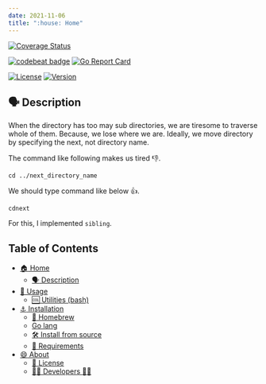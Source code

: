 ```yaml
---
date: 2021-11-06
title: ":house: Home"
---
```


[![Coverage Status](https://coveralls.io/repos/github/tamada/sibling/badge.svg?branch=main)](https://coveralls.io/github/tamada/sibling?branch=main)

[![codebeat badge](https://codebeat.co/badges/aef821a8-27ef-45ec-af37-9bf67a427837)](https://codebeat.co/projects/github-com-tamada-sibling-main)
[![Go Report Card](https://goreportcard.com/badge/github.com/tamada/sibling)](https://goreportcard.com/report/github.com/tamada/sibling)

[![License](https://img.shields.io/badge/License-WTFPL-green.svg)](https://github.com/tamada/sibling/blob/master/LICENSE)
[![Version](https://img.shields.io/badge/Version-1.0.0-green.svg)](https://github.com/tamada/sibling/releases/tag/v1.0.0)

## :speaking_head: Description

When the directory has too may sub directories, we are tiresome to traverse whole of them.
Because, we lose where we are.
Ideally, we move directory by specifying the next, not directory name.

The command like following makes us tired :-1:.

    cd ../next_directory_name

We should type command like below :+1:.

    cdnext

For this, I implemented `sibling`.

## Table of Contents

- [:house: Home](#)
  - [:speaking_head: Description](#-description)
- [:runner: Usage](usage)
  - [:cool: Utilities (bash)](usage/#-utilities-bash)
- [:anchor: Installation](install)
  - [:beer: Homebrew](install/#-homebrew)
  - [Go lang](install/#go-lang)
  - [:hammer_and_wrench: Install from source](install/#-install-from-source)
  - [:briefcase: Requirements](install/#-requirements)
- [:smile: About](about)
  - [:scroll: License](about/#-license)
  - [:man_office_worker: Developers :woman_office_worker:](about/#-developers-)
